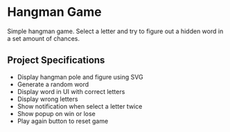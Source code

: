 # Hangman Game

Simple hangman game. 
Select a letter and try to figure out a hidden word in a set amount of chances.

## Project Specifications

- Display hangman pole and figure using SVG
- Generate a random word
- Display word in UI with correct letters
- Display wrong letters
- Show notification when select a letter twice
- Show popup on win or lose
- Play again button to reset game
